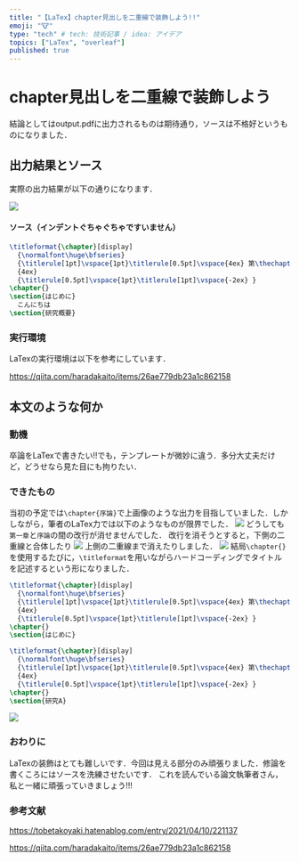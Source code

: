 ```yaml
---
title: "【LaTex】chapter見出しを二重線で装飾しよう!!"
emoji: "🐮"
type: "tech" # tech: 技術記事 / idea: アイデア
topics: ["LaTex", "overleaf"]
published: true
---
```

# chapter見出しを二重線で装飾しよう
結論としてはoutput.pdfに出力されるものは期待通り，ソースは不格好というものになりました．
## 出力結果とソース
実際の出力結果が以下の通りになります．

![](https://storage.googleapis.com/zenn-user-upload/629df37d70bc-20250114.png)

#### ソース（インデントぐちゃぐちゃですいません）
```latex
\titleformat{\chapter}[display] 
  {\normalfont\huge\bfseries} 
  {\titlerule[1pt]\vspace{1pt}\titlerule[0.5pt]\vspace{4ex} 第\thechapter{}章 序論}
  {4ex}
  {\titlerule[0.5pt]\vspace{1pt}\titlerule[1pt]\vspace{-2ex} }
\chapter{}
\section{はじめに}
  こんにちは
\section{研究概要}
```

### 実行環境
LaTexの実行環境は以下を参考にしています．

https://qiita.com/haradakaito/items/26ae779db23a1c862158

## 本文のような何か

### 動機
卒論をLaTexで書きたい!!でも，テンプレートが微妙に違う．多分大丈夫だけど，どうせなら見た目にも拘りたい．

### できたもの
当初の予定では`\chapter{序論}`で上画像のような出力を目指していました．しかしながら，筆者のLaTex力では以下のようなものが限界でした．
![](https://storage.googleapis.com/zenn-user-upload/f7819540c91d-20250114.png)
どうしても`第一章`と`序論`の間の改行が消せませんでした．
改行を消そうとすると，下側の二重線と合体したり
![](https://storage.googleapis.com/zenn-user-upload/5a99a0ad1fd9-20250114.png)
上側の二重線まで消えたりしました．
![](https://storage.googleapis.com/zenn-user-upload/25c7faf0c839-20250114.png)
結局`\chapter{}`を使用するたびに，`\titleformat`を用いながらハードコーディングでタイトルを記述するという形になりました．
```latex
\titleformat{\chapter}[display] 
  {\normalfont\huge\bfseries} 
  {\titlerule[1pt]\vspace{1pt}\titlerule[0.5pt]\vspace{4ex} 第\thechapter{}章 序論}
  {4ex}
  {\titlerule[0.5pt]\vspace{1pt}\titlerule[1pt]\vspace{-2ex} }
\chapter{}
\section{はじめに}

\titleformat{\chapter}[display] 
  {\normalfont\huge\bfseries} 
  {\titlerule[1pt]\vspace{1pt}\titlerule[0.5pt]\vspace{4ex} 第\thechapter{}章 関連研究}
  {4ex}
  {\titlerule[0.5pt]\vspace{1pt}\titlerule[1pt]\vspace{-2ex} }
\chapter{}
\section{研究A}
```
![](https://storage.googleapis.com/zenn-user-upload/83255db3c8f3-20250114.png)

### おわりに
LaTexの装飾はとても難しいです．今回は見える部分のみ頑張りました．修論を書くころにはソースを洗練させたいです．
これを読んでいる論文執筆者さん，私と一緒に頑張っていきましょう!!!

### 参考文献

https://tobetakoyaki.hatenablog.com/entry/2021/04/10/221137

https://qiita.com/haradakaito/items/26ae779db23a1c862158
